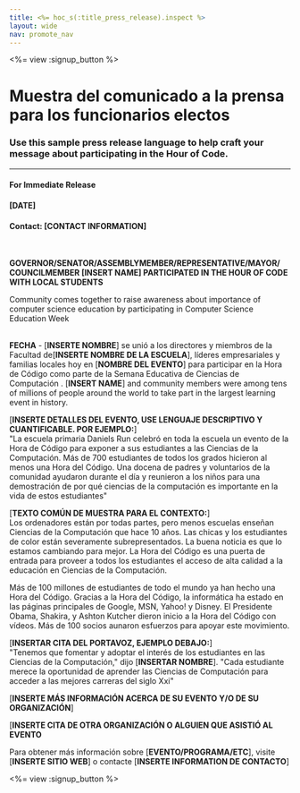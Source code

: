 ```yaml
---
title: <%= hoc_s(:title_press_release).inspect %>
layout: wide
nav: promote_nav
---
```

<%= view :signup_button %>

# Muestra del comunicado a la prensa para los funcionarios electos

### Use this sample press release language to help craft your message about participating in the Hour of Code.

---

#### For Immediate Release  


#### [DATE]  


#### Contact: [CONTACT INFORMATION]

<br />

**GOVERNOR/SENATOR/ASSEMBLYMEMBER/REPRESENTATIVE/MAYOR/ COUNCILMEMBER [INSERT NAME] PARTICIPATED IN THE HOUR OF CODE WITH LOCAL STUDENTS** <br />

Community comes together to raise awareness about importance of computer science education by participating in Computer Science Education Week <br /> <br />

**FECHA** - [**INSERTE NOMBRE**] se unió a los directores y miembros de la Facultad de[**INSERTE NOMBRE DE LA ESCUELA**], líderes empresariales y familias locales hoy en [**NOMBRE DEL EVENTO**] para participar en la Hora de Código como parte de la Semana Educativa de Ciencias de Computación . [**INSERT NAME**] and community members were among tens of millions of people around the world to take part in the largest learning event in history. <br />

[**INSERTE DETALLES DEL EVENTO, USE LENGUAJE DESCRIPTIVO Y CUANTIFICABLE. POR EJEMPLO:**]  
"La escuela primaria Daniels Run celebró en toda la escuela un evento de la Hora de Código para exponer a sus estudiantes a las Ciencias de la Computación. Más de 700 estudiantes de todos los grados hicieron al menos una Hora del Código. Una docena de padres y voluntarios de la comunidad ayudaron durante el día y reunieron a los niños para una demostración de por qué ciencias de la computación es importante en la vida de estos estudiantes" <br />

[**TEXTO COMÚN DE MUESTRA PARA EL CONTEXTO:**]  
Los ordenadores están por todas partes, pero menos escuelas enseñan Ciencias de la Computación que hace 10 años. Las chicas y los estudiantes de color están severamente subrepresentados. La buena noticia es que lo estamos cambiando para mejor. La Hora del Código es una puerta de entrada para proveer a todos los estudiantes el acceso de alta calidad a la educación en Ciencias de la Computación. <br />

Más de 100 millones de estudiantes de todo el mundo ya han hecho una Hora del Código. Gracias a la Hora del Código, la informática ha estado en las páginas principales de Google, MSN, Yahoo! y Disney. El Presidente Obama, Shakira, y Ashton Kutcher dieron inicio a la Hora del Código con vídeos. Más de 100 socios aunaron esfuerzos para apoyar este movimiento. <br />

[**INSERTAR CITA DEL PORTAVOZ, EJEMPLO DEBAJO:**]  
"Tenemos que fomentar y adoptar el interés de los estudiantes en las Ciencias de la Computación," dijo [**INSERTAR NOMBRE**]. "Cada estudiante merece la oportunidad de aprender las Ciencias de Computación para acceder a las mejores carreras del siglo Xxi" <br />

[**INSERTE MÁS INFORMACIÓN ACERCA DE SU EVENTO Y/O DE SU ORGANIZACIÓN**] <br />

[**INSERTE CITA DE OTRA ORGANIZACIÓN O ALGUIEN QUE ASISTIÓ AL EVENTO** <br />

Para obtener más información sobre [**EVENTO/PROGRAMA/ETC**], visite [**INSERTE SITIO WEB**] o contacte [**INSERTE INFORMATION DE CONTACTO**]

<%= view :signup_button %>